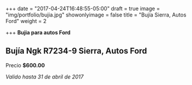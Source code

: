 +++
date = "2017-04-24T16:48:55-05:00"
draft = true
image = "img/portfolio/bujia.jpg"
showonlyimage = false
title = "Bujía Sierra, Autos Ford"
weight = 2

+++
**Bujia para autos Ford**



<!--more-->
## Bujía Ngk R7234-9 Sierra, Autos Ford

Precio **$600.00**	

*Valido hasta 31 de abril de 2017*